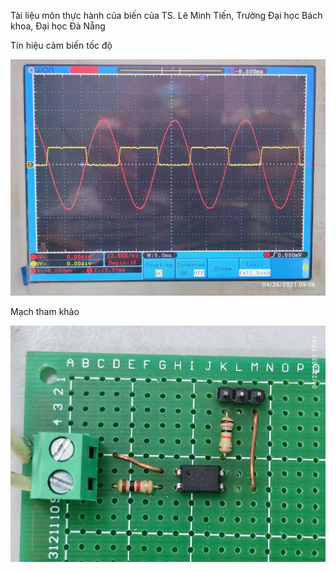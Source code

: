 Tài liệu môn thực hành của biến của TS. Lê Minh Tiến, Trường Đại học Bách khoa, Đại học Đà Nẵng

Tín hiệu cảm biến tốc độ

![Signal](https://github.com/leminhtienla/thcb/blob/main/pics/IMG_20210426_090602.jpg)

Mạch tham khảo

![Signal](https://github.com/leminhtienla/thcb/blob/main/pics/IMG_20210422_134147.jpg)
